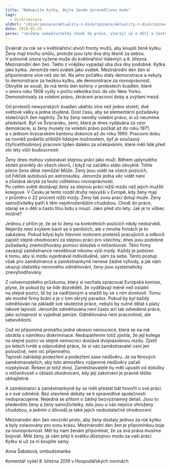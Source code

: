 ```yaml
---
title: "Nekupujte kytky, dejte ženám spravedlivou mzdu"
tags:
  - Diskriminace
oldUrl: "/diskriminace/aktuality-z-diskriminace/aktuality-z-diskriminace-2019/nekupujte-kytky-dejte-zenam-spravedlivou-mzdu/"
date: 2019-03-25
perex: "<p>Ženy samoživitelky chodí do práce, starají se o děti a často třou bídu s nouzí jako před sto lety. Jak je to možné? </p>"
---
```


<!-- imported from the old website -->

<p>Dvakrát za rok se v květinářství utvoří fronty mužů, aby koupili ženě kytku. Ženy mají trochu smůlu, protože jsou tyto dva dny těsně za sebou. V polovině února vyžene muže do květinářství Valentýn a 8. března Mezinárodní den žen. Takto z vnějšku vypadají oba dva dny podobně. Kytka jako kytka. Jenomže není svátek jako svátek. Mezinárodní den žen si připomínáme více než sto let. Na jeho počátku stály demonstrace a nebyly to demonstrace za hezkou kytku, ale demonstrace za rovnoprávnost. Obvykle se soudí, že má tento den kořeny v protestech švadlen, které v únoru roku 1908 vyšly v počtu několika tisíc do ulic New Yorku. Demonstrovaly za volební právo, zkrácení pracovní doby a zvýšení mezd.</p><p> Od protestů newyorských švadlen uběhlo více než jedno století, dvě světové války a jedna studená. Dost času, aby se elementární požadavky statečných žen naplnily. Že by ženy neměly volební právo, si už neumíme představit. Byť ve Švýcarsku, zemi, která je dnes vydávána za vzor demokracie, si ženy musely na volební právo počkat až do roku 1971, a v jednom švýcarském kantonu dokonce až do roku 1990. Pracovní dobu se rovněž podařilo přiblížit lidským možnostem, byť je současný čtyřicetihodinový pracovní týden daleko za očekáváním, které měli lidé před sto lety vůči budoucnosti.</p><p> Ženy dnes mohou vykonávat stejnou práci jako muži. Během uplynulého století pronikly do všech oborů, i když na začátku stálo obvyklé: Tohle přece žena dělat nemůže! Může. Ženy jsou vidět na všech pozicích, od řidiček autobusů po astronautky. Jenomže jedna věc vidět není a zůstává skrytá za touto viditelnou rovnoprávností. <br /> Po celém světě dostávají ženy za stejnou práci nižší mzdu než jejich mužští kolegové. V Česku je tento rozdíl druhý nejvyšší v Evropě, kdy ženy mají v průměru o 22 procent nižší mzdy. Ženy tak svou prací dotují muže. Ženy samoživitelky patří k těm nejohroženějším chudobou. Chodí do práce, starají se o děti a často třou bídu s nouzí. Jako před sto lety. Jak je to vůbec možné?</p><p> Jednou z příčin je, že se to ženy na konkrétních pozicích nikdy nedozvědí. Nejenže není zvykem bavit se o penězích, ale v mnoha firmách je to zakázáno. Pokud kdysi bylo hlavním motorem protestů pracujících a odborů zajistit stejné ohodnocení za stejnou práci pro všechny, dnes jsou podobné požadavky znemožňovány pomocí doložek o mlčenlivosti. Těmi firmy zavazují zaměstnance nesdělovat nikomu výši mzdy. Každý je pobízen k tomu, aby si mzdu vyjednával individuálně, sám za sebe. Tento postup však pro zaměstnance a zaměstnankyně nenese žádné výhody, a jak nám ukazují statistiky nerovného odměňování, ženy jsou systematicky znevýhodňovány.</p><p> Z celoevropského průzkumu, který si nechala zpracovat Evropská komise, plyne, že pokud by se lidé dozvěděli, že vydělávají méně než ostatní na stejné pozici, šli by za nadřízeným a snažili by se s ním domluvit. Tomu ale mnohé firmy brání a je v tom skrytý paradox. Pokud by byl každý odměňován na základě své skutečné práce, nebylo by nutné dělat s platy takové tajnosti. Jenomže odměňována není často ani tak odvedená práce, jako schopnost si vyjednat peníze. Odměňována není pracovitost, ale sebevědomí.</p><p> Což mi připomíná primářku jedné okresní nemocnice, která se na mě obrátila s námitkou diskriminace. Nedopatřením totiž zjistila, že její kolega na stejné pozici ve stejné nemocnici dostává dvojnásobnou mzdu. Zjistit po letech tvrdé a odpovědné práce, že si vás zaměstnavatel cení jen polovičně, není nic příjemného. <br /> Tajnosti zakládají podezření a podezření zase nedůvěru. Je na férových zaměstnavatelích, aby tuto atmosféru vzájemné nedůvěry začali rozptylovat. Řešení je totiž dvojí. Zaměstnavatelé by měli upustit od doložky o mlčenlivosti v oblasti ohodnocení, kdy její zakotvení je právně těžko obhajitelné.</p><p> A zaměstnanci a zaměstnankyně by se měli přestat bát hovořit o své práci a o své odměně. Bez otevřené debaty se k spravedlivé společnosti nedopracujeme. Nejedná se přitom o žádný bezvýznamný detail. Jsou to především ženy a ženy samoživitelky, kdo jsou u nás nejvíce ohroženy chudobou, a jedním z důvodů je také jejich nedostatečné ohodnocení.</p><p> Mezinárodní den žen nevznikl proto, aby ženy dostaly jednou za rok kytku a byly oslavovány pro svou krásu. Mezinárodní den žen je připomínkou boje za rovnoprávnost. Měl by nám ženám připomínat, že za svá práva musíme bojovat. Milé ženy, já vám přeji k svátku důstojnou mzdu za vaši práci. Kytku si už za ni koupíte samy. </p><p>Anna Šabatová, ombudsmanka</p><p>Komentář vyšel 8. března 2019 v Hospodářských novinách</p>

